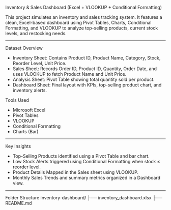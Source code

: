Inventory & Sales Dashboard (Excel + VLOOKUP + Conditional Formatting)

This project simulates an inventory and sales tracking system. It features a clean, Excel-based dashboard using Pivot Tables, Charts, Conditional Formatting, and VLOOKUP to analyze top-selling products, current stock levels, and restocking needs.

---

Dataset Overview

- Inventory Sheet: Contains Product ID, Product Name, Category, Stock, Reorder Level, Unit Price.
- Sales Sheet: Records Order ID, Product ID, Quantity, Order Date, and uses VLOOKUP to fetch Product Name and Unit Price.
- Analysis Sheet: Pivot Table showing total quantity sold per product.
- Dashboard Sheet: Final layout with KPIs, top-selling product chart, and inventory alerts.


 Tools Used

- Microsoft Excel  
- Pivot Tables  
- VLOOKUP  
- Conditional Formatting  
- Charts (Bar)

---
 Key Insights

-  Top-Selling Products identified using a Pivot Table and bar chart.
-  Low Stock Alerts triggered using Conditional Formatting when stock ≤ reorder level.
-  Product Details Mapped in the Sales sheet using VLOOKUP.
-  Monthly Sales Trends and summary metrics organized in a Dashboard view.

---

 Folder Structure
inventory-dashboard/
├── inventory_dashboard.xlsx 
├── README.md 

